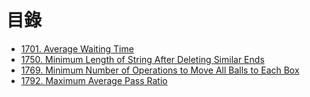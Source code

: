 # 目錄

- [1701. Average Waiting Time](./1701.%20Average%20Waiting%20Time.md)
- [1750. Minimum Length of String After Deleting Similar Ends](./1750.%20Minimum%20Length%20of%20String%20After%20Deleting%20Similar%20Ends.md)
- [1769. Minimum Number of Operations to Move All Balls to Each Box](./1769.%20Minimum%20Number%20of%20Operations%20to%20Move%20All%20Balls%20to%20Each%20Box.md)
- [1792. Maximum Average Pass Ratio](./1792.%20Maximum%20Average%20Pass%20Ratio.md)
